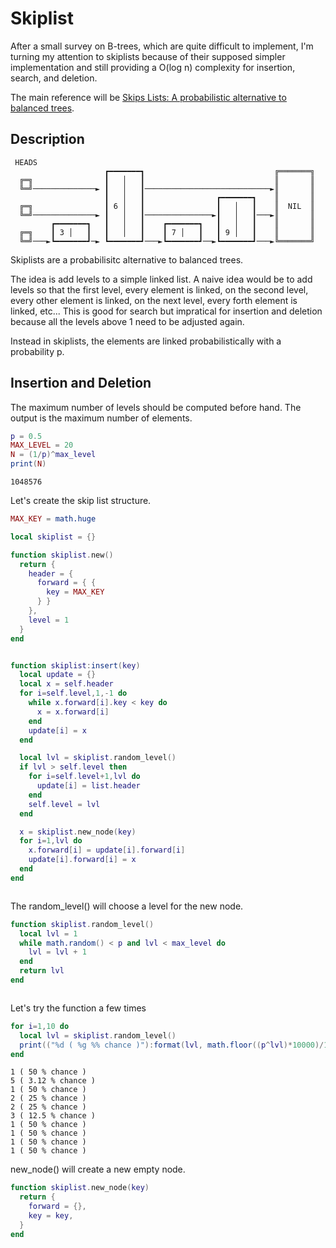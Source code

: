 # Skiplist

After a small survey on B-trees, which are quite difficult to implement,
I'm turning my attention to skiplists because of their supposed simpler
implementation and still providing a O(log n) complexity for insertion,
search, and deletion.

The main reference will be [Skips Lists: A probabilistic alternative to
balanced trees](https://15721.courses.cs.cmu.edu/spring2018/papers/08-oltpindexes1/pugh-skiplists-cacm1990.pdf).

## Description

```
 HEADS
                     ┏━━━━━━━┓                             ╔═══════╗
  ╔═╗                ┃   │   ┃                             ║       ║
  ╚═╝──────────────► ┃   │   ┃────────────────────────────►║       ║
                     ┃   │   ┃                ┏━━━━━━━┓    ║       ║
  ╔═╗                ┃ 6 │   ┃                ┃   │   ┃    ║  NIL  ║
  ╚═╝──────────────► ┃   │   ┃───────────────►┃   │   ┃───►║       ║
         ┏━━━━━━━┓   ┃   │   ┃    ┏━━━━━━━┓   ┃   │   ┃    ║       ║
  ╔═╗    ┃ 3 │   ┃   ┃   │   ┃    ┃ 7 │   ┃   ┃ 9 │   ┃    ║       ║
  ╚═╝───►┗━━━━━━━┛─► ┗━━━━━━━┛───►┗━━━━━━━┛──►┗━━━━━━━┛───►╚═══════╝

```

Skiplists are a probabilisitc alternative to balanced trees. 

The idea is add levels to a simple linked list. A naive idea would be 
to add levels so that the first level, every element is linked, on the
second level, every other element is linked, on the next level, every
forth element is linked, etc... This is good for search but impratical
for insertion and deletion because all the levels above 1 need to be
  adjusted again.

Instead in skiplists, the elements are linked probabilistically with
a probability p.

## Insertion and Deletion

The maximum number of levels should be computed before hand.
The output is the maximum number of elements.

```lua
p = 0.5
MAX_LEVEL = 20
N = (1/p)^max_level
print(N)
```
```output[55](10/13/22 00:16:01)
1048576
```

Let's create the skip list structure.

```lua
MAX_KEY = math.huge

local skiplist = {}

function skiplist.new()
  return {
    header = {
      forward = { {
        key = MAX_KEY
      } }
    },
    level = 1
  }
end
```
```output[28](10/13/22 00:08:42)
```


```lua
function skiplist:insert(key)
  local update = {}
  local x = self.header
  for i=self.level,1,-1 do
    while x.forward[i].key < key do
      x = x.forward[i]
    end
    update[i] = x
  end

  local lvl = skiplist.random_level()
  if lvl > self.level then
    for i=self.level+1,lvl do
      update[i] = list.header
    end
    self.level = lvl
  end

  x = skiplist.new_node(key)
  for i=1,lvl do
    x.forward[i] = update[i].forward[i]
    update[i].forward[i] = x
  end
end
```
```output[29](10/13/22 00:08:45)
```

The random_level() will choose a level for the new node.


```lua
function skiplist.random_level()
  local lvl = 1
  while math.random() < p and lvl < max_level do
    lvl = lvl + 1
  end
  return lvl
end
```
```output[30](10/13/22 00:08:47)
```

Let's try the function a few times

```lua
for i=1,10 do
  local lvl = skiplist.random_level()
  print(("%d ( %g %% chance )"):format(lvl, math.floor((p^lvl)*10000)/100))
end
```
```output[31](10/13/22 00:08:49)
1 ( 50 % chance )
5 ( 3.12 % chance )
1 ( 50 % chance )
2 ( 25 % chance )
2 ( 25 % chance )
3 ( 12.5 % chance )
1 ( 50 % chance )
1 ( 50 % chance )
1 ( 50 % chance )
1 ( 50 % chance )
```

new_node() will create a new empty node.


```lua
function skiplist.new_node(key)
  return {
    forward = {},
    key = key,
  }
end
```
```output[32](10/13/22 00:08:51)
```

